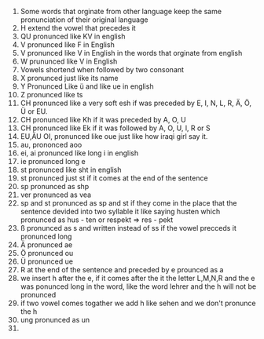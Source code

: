 1. Some words that orginate from other language keep the same pronunciation of their original language
2. H extend the vowel that precedes it
3. QU pronunced like KV in english
4. V pronunced like F in English
5. V pronunced like V in English in the words that orginate from english
6. W prununced like V in English
7. Vowels shortend when followed by two consonant 
8. X pronunced just like its name
9. Y Pronunced Like ü  and like ue in english
11. Z pronunced like ts
12. CH pronunced like a very soft esh if was preceded by  E, I, N, L, R, Ä, Ö, Ü or EU.
13. CH pronunced like Kh if it was preceded by A, O, U
14. CH pronunced like Ek if it was followed by A, O, U, l, R or S
15. EU,ÄU OI, pronunced like oue just like how iraqi girl say it.
14. au,  prononced aoo
15. ei, ai pronunced like long i in english
16. ie pronunced long e
17. st pronunced like sht in english
18. st pronunced just st if it comes at the end of the sentence 
19. sp pronunced as shp
20. ver pronunced as vea
21. sp and st pronunced as sp and st if they come in the place that the sentence devided into two syllable it like saying husten which pronunced as hus  -  ten  or respekt => res  - pekt
22. ß pronunced as s and written instead of ss if the vowel precceds it pronunced long 
23. Ä  pronunced  ae
24. Ö pronunced ou
25. Ü pronunced ue
26. R at the end of the sentence and preceded by e prounced as a
27. we insert h after the e, if it comes after the it the letter L,M,N,R and the e was ponunced long in the word, like the word lehrer and the h will not be pronunced 
28.  if two vowel comes togather we add h like sehen and we don't pronunce the h
29. ung pronunced as un 
30. 